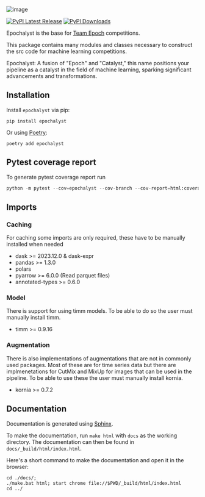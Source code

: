 ![image](https://raw.githubusercontent.com/TeamEpochGithub/epochalyst/main/Epochalyst_Logo_Auto.svg)

[![PyPI Latest Release](https://img.shields.io/pypi/v/epochalyst.svg)](https://pypi.org/project/epochalyst/)
[![PyPI Downloads](https://img.shields.io/pypi/dm/epochalyst.svg?label=PyPI%20downloads)](https://pypi.org/project/epochalyst/)

Epochalyst is the base for [Team Epoch](https://teamepoch.ai/) competitions.

This package contains many modules and classes necessary to construct the src code for machine learning competitions.

Epochalyst: A fusion of "Epoch" and "Catalyst," this name positions your pipeline as a catalyst in the field of machine learning, sparking significant advancements and transformations.

## Installation

Install `epochalyst` via pip:

```shell
pip install epochalyst
```

Or using [Poetry](https://python-poetry.org/):

```shell
poetry add epochalyst
```

## Pytest coverage report

To generate pytest coverage report run

```python
python -m pytest --cov=epochalyst --cov-branch --cov-report=html:coverage_re
```

## Imports

### Caching

For caching some imports are only required, these have to be manually installed when needed

- dask >= 2023.12.0 & dask-expr
- pandas >= 1.3.0
- polars
- pyarrow >= 6.0.0 (Read parquet files)
- annotated-types >= 0.6.0

### Model

There is support for using timm models. To be able to do so the user must manually install timm.
- timm >= 0.9.16

### Augmentation

There is also implementations of augmentations that are not in commonly used packages. Most of these are for time series data but there are implmenetations for CutMix and MixUp for images that can be used in the pipeline. To be able to use these the user must manually install kornia.

- kornia >= 0.7.2

## Documentation

Documentation is generated using [Sphinx](https://www.sphinx-doc.org/en/master/).

To make the documentation, run `make html` with `docs` as the working directory. The documentation can then be found in `docs/_build/html/index.html`.

Here's a short command to make the documentation and open it in the browser:

```shell
cd ./docs/;
./make.bat html; start chrome file://$PWD/_build/html/index.html
cd ../
```
